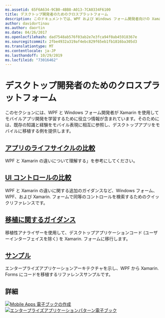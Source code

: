 ```yaml
---
ms.assetid: 65F6A634-9CB0-4BB8-A013-7CA0334F6100
title: デスクトップ開発者のためのクロスプラットフォーム
description: このドキュメントでは、WPF および Windows フォーム開発者向けの Xamarin の形式について説明しているさまざまなガイドにリンクしています。 リンクされたコンテンツは、アプリケーションのライフサイクル、UI コントロール、移植のガイダンス、およびサンプルについて説明します。
author: davidortinau
ms.author: daortin
ms.date: 04/26/2017
ms.openlocfilehash: dad7548ab576f03ab2e7e3fca94f0ab45918367e
ms.sourcegitcommit: 2fbe4932a319af4ebc829f65eb1fb1816ba305d3
ms.translationtype: MT
ms.contentlocale: ja-JP
ms.lasthandoff: 10/29/2019
ms.locfileid: "73016462"
---
```

# <a name="cross-platform-for-desktop-developers"></a>デスクトップ開発者のためのクロスプラットフォーム

このセクションには、WPF と Windows フォーム開発者が Xamarin を使用してモバイルアプリ開発を学習するために役立つ情報が含まれています。そのためには、既存の知識と経験をモバイル表現に相互に参照し、デスクトップアプリをモバイルに移植する例を提供します。

## <a name="app-lifecycle-comparison"></a>[アプリのライフサイクルの比較](lifecycle.md)

WPF と Xamarin の違いについて理解する」を参考にしてください。

## <a name="ui-controls-comparison"></a>[UI コントロールの比較](controls/index.md)

WPF と Xamarin の違いに関する追加のガイダンスなど、Windows フォーム、WPF、および Xamarin. フォームで同等のコントロールを検索するためのクイックリファレンスです。

## <a name="porting-guidance"></a>[移植に関するガイダンス](porting.md)

移植性アナライザーを使用して、デスクトップアプリケーションコード (ユーザーインターフェイスを除く) を Xamarin. フォームに移行します。

## <a name="samples"></a>[サンプル](samples.md)

エンタープライズアプリケーションアーキテクチャを示し、WPF から Xamarin. Forms にコードを移植するリファレンスサンプルです。

## <a name="learn-more"></a>詳細

[![Mobile Apps 電子ブックの作成](images/creating-sml.png)](~/xamarin-forms/creating-mobile-apps-xamarin-forms/index.md) [![エンタープライズアプリケーションパターン電子ブック](images/enterprise-sml.png)](~/xamarin-forms/enterprise-application-patterns/index.md)
